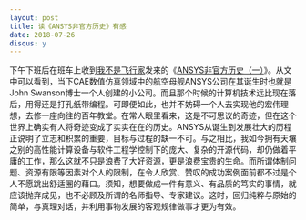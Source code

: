 ```yaml
---
layout: post
title: 读《ANSYS非官方历史》有感
date: 2018-07-26
disqus: y
---
```


下午下班后在班车上收到[我不是飞行家](https://www.douban.com/people/58073966/)发来的《[ANSYS非官方历史（一）](https://mp.weixin.qq.com/s/2eTOamNyBaNrJhCIXyiTFw)》。从文中可以看到，当下CAE数值仿真领域中的航空母舰ANSYS公司在其诞生时也就是John Swanson博士一个人创建的小公司。而且那个时候的计算机技术远比现在落后，用得还是打孔纸带编程。可即便如此，也并不妨碍一个人去实现他的宏伟理想，去修一座向往的百年教堂。在常人眼里看来，这是不可思议的奇迹，但在这个世界上确实有人将奇迹变成了实实在在的历史。ANSYS从诞生到发展壮大的历程正说明了立志和积累的重要，目标与过程的缺一不可。与之相比，我如今拥有天壤之别的高性能计算设备与软件工程学控制下的庞大、复杂的开源代码，却仍做着平庸的工作，那么这就不只是浪费了大好资源，更是浪费宝贵的生命。而所谓体制问题、资源有限等因素对个人的限制，在令人欣赏、赞叹的成功案例面前都不过是个人不愿跳出舒适圈的藉口。须知，想要做成一件有意义、有品质的笃实的事情，就应该抛弃成见，也不必顾及所谓的名师指导、专家建议。这时，回归纯粹与原始的简单，与真理对话，并利用事物发展的客观规律做事才更为有效。
